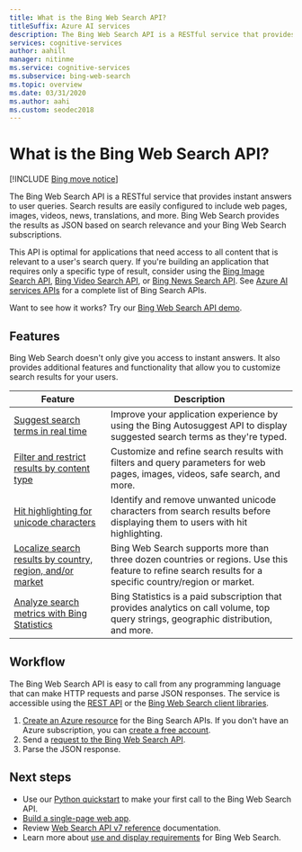 ```yaml
---
title: What is the Bing Web Search API?
titleSuffix: Azure AI services
description: The Bing Web Search API is a RESTful service that provides instant answers to web search queries. Configure results to include web pages, images, videos, news, and more. Results are provided as JSON and based on search relevance and your Bing Web Search subscriptions.
services: cognitive-services
author: aahill
manager: nitinme
ms.service: cognitive-services
ms.subservice: bing-web-search
ms.topic: overview
ms.date: 03/31/2020
ms.author: aahi
ms.custom: seodec2018
---
```


# What is the Bing Web Search API?

[!INCLUDE [Bing move notice](../bing-web-search/includes/bing-move-notice.md)]

The Bing Web Search API is a RESTful service that provides instant answers to user queries. Search results are easily configured to include web pages, images, videos, news, translations, and more. Bing Web Search provides the results as JSON based on search relevance and your Bing Web Search subscriptions.

This API is optimal for applications that need access to all content that is relevant to a user's search query. If you're building an application that requires only a specific type of result, consider using the [Bing Image Search API](../bing-image-search/overview.md), [Bing Video Search API](../bing-video-search/overview.md), or [Bing News Search API](../bing-news-search/search-the-web.md). See [Azure AI services APIs](../../ai-services/index.yml) for a complete list of Bing Search APIs.

Want to see how it works? Try our [Bing Web Search API demo](https://azure.microsoft.com/services/cognitive-services/bing-web-search-api/).

## Features  

Bing Web Search doesn't only give you access to instant answers. It also provides additional features and functionality that allow you to customize search results for your users.

| Feature | Description |
|---------|-------------|
| [Suggest search terms in real time](../bing-autosuggest/get-suggested-search-terms.md) | Improve your application experience by using the Bing Autosuggest API to display suggested search terms as they're typed. |
| [Filter and restrict results by content type](filter-answers.md) | Customize and refine search results with filters and query parameters for web pages, images, videos, safe search, and more. |
| [Hit highlighting for unicode characters](hit-highlighting.md) | Identify and remove unwanted unicode characters from search results before displaying them to users with  hit highlighting. |
| [Localize search results by country, region, and/or market](./language-support.md) | Bing Web Search supports more than three dozen countries or regions. Use this feature to refine search results for a specific country/region or market. |
| [Analyze search metrics with Bing Statistics](bing-web-stats.md) | Bing Statistics is a paid subscription that provides analytics on call volume, top query strings, geographic distribution, and more. |

## Workflow

The Bing Web Search API is easy to call from any programming language that can make HTTP requests and parse JSON responses. The service is accessible using the [REST API](quickstarts/python.md) or the [Bing Web Search client libraries](./quickstarts/client-libraries.md).

1. [Create an Azure resource](../cognitive-services-apis-create-account.md) for the Bing Search APIs. If you don't have an Azure subscription, you can [create a free account](https://azure.microsoft.com/free/cognitive-services/).  
2. Send a [request to the Bing Web Search API](quickstarts/python.md).
3. Parse the JSON response.

## Next steps

* Use our [Python quickstart](./quickstarts/client-libraries.md?pivots=programming-language-python) to make your first call to the Bing Web Search API.  
* [Build a single-page web app](tutorial-bing-web-search-single-page-app.md).
* Review [Web Search API v7 reference](/rest/api/cognitiveservices-bingsearch/bing-web-api-v7-reference) documentation.  
* Learn more about [use and display requirements](./use-display-requirements.md) for Bing Web Search.
